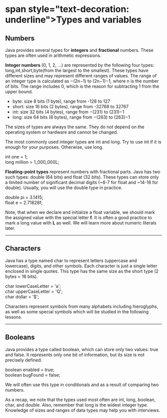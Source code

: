 # span style="text-decoration: underline">Types and variables</style>
## Numbers
Java provides several types for **integers** and **fractional** numbers. 
These types are often used in arithmetic expressions.

**Integer numbers** (0, 1, 2, ...) are represented by the following four types: long,int,short,byte(from the largest to the smallest). These types have different sizes and may represent different ranges of values. The range of an integer type is calculated as −(2n−1) to (2n−1)−1, where n is the number of bits. The range includes 0, which is the reason for subtracting 1 from the upper bound.
- byte: size 8 bits (1 byte), range from -128 to 127
- short: size 16 bits (2 bytes), range from -32768 to 32767
- int: size 32 bits (4 bytes), range from −(231) to (231)−1
- long: size 64 bits (8 bytes), range from −(263) to (263)−1

The sizes of types are always the same. They do not depend on the operating system or hardware and cannot be changed.

The most commonly used integer types are int and long. Try to use int if it is enough for your purposes. Otherwise, use long.

int one = 1;
<br>long million = 1_000_000L;

**Floating-point types** represent numbers with fractional parts. Java has two such types: double (64 bits) and float (32 bits). These types can store only a limited number of significant decimal digits (~6-7 for float and ~14-16 for double). Usually, you will use the double type in practice.

double pi = 3.1415;
<br>float e = 2.71828f;

Note, that when we declare and initialize a float variable, we should mark the assigned value with the special letter **f**. It is often a good practice to mark a long value with **L** as well. We will learn more about numeric literals later.
<hr>

## Characters
Java has a type named char to represent letters (uppercase and lowercase), digits, and other symbols. Each character is just a single letter enclosed in single quotes. This type has the same size as the short type (2 bytes = 16 bits).

char lowerCaseLetter = 'a';
<br>char upperCaseLetter = 'Q';
<br>char dollar = '$';

Characters represent symbols from many alphabets including hieroglyphs, as well as some special symbols which will be studied in the following lessons.
<hr>

## Booleans
Java provides a type called boolean, which can store only two values: true and false. It represents only one bit of information, but its size is not precisely defined.

boolean enabled = true;
<br>boolean bugFound = false;

We will often use this type in conditionals and as a result of comparing two numbers.

As a recap, we note that the types used most often are int, long, boolean, char, and double. Also, remember that long is the widest integer type. Knowledge of sizes and ranges of data types may help you with interviews.
